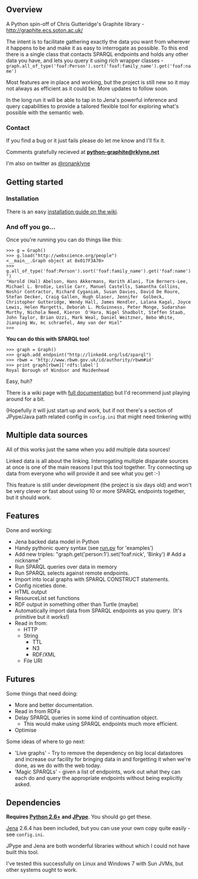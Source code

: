 ## Overview ##
A Python spin-off of Chris Gutteridge's Graphite library - http://graphite.ecs.soton.ac.uk/

The intent is to facilitate gathering exactly the data you want from wherever it happens to be and make it as easy to interrogate as possible. To this end there is a single class that contacts SPARQL endpoints and holds any other data you have, and lets you query it using rich wrapper classes - `graph.all_of_type('foaf:Person').sort('foaf:family_name').get('foaf:name')`

Most features are in place and working, but the project is still new so it may not always as efficient as it could be. More updates to follow soon.

In the long run it will be able to tap in to Jena's powerful inference and query capabilities to provide a tailored flexible tool for exploring what's possible with the semantic web.

### Contact ###
If you find a bug or it just fails please do let me know and I'll fix it.

Comments gratefully recieved at **python-graphite@rklyne.net**

I'm also on twitter as [@ronanklyne](https://twitter.com/ronanklyne)

## Getting started ##
### Installation ###
There is an easy [installation guide on the wiki](http://code.google.com/p/python-graphite/wiki/Installation).

### And off you go... ###

Once you're running you can do things like this:
```
>>> g = Graph()
>>> g.load("http://webscience.org/people")
<__main__.Graph object at 0x017F3A70>
>>> g.all_of_type('foaf:Person').sort('foaf:family_name').get('foaf:name').join(", ")
"Harold (Hal) Abelson, Hans Akkermans, Harith Alani, Tim Berners-Lee, Michael L. Brodie, Leslie Carr, Manuel Castells, Samantha Collins, Noshir Contractor, Richard Cyganiak, Susan Davies, David De Roure, Stefan Decker, Craig Gallen, Hugh Glaser, Jennifer  Golbeck, Christopher Gutteridge, Wendy Hall, James Hendler, Lalana Kagal, Joyce Lewis, Helen Margetts, Deborah L. McGuinness, Peter Monge, Sudarshan Murthy, Nichola Need, Kieron  O'Hara, Nigel Shadbolt, Steffen Staab, John Taylor, Brian Uzzi, Mark Weal, Daniel Weitzner, Bebo White, Jianping Wu, mc schraefel, Amy van der Hiel"
>>>
```

**You can do this with SPARQL too!**
```
>>> graph = Graph()
>>> graph.add_endpoint("http://linked4.org/lsd/sparql")
>>> rbwm = 'http://www.rbwm.gov.uk/id/authority/rbwm#id'
>>> print graph[rbwm]['rdfs:label']
Royal Borough of Windsor and Maidenhead
```

Easy, huh?

There is a wiki page with [full documentation](http://code.google.com/p/python-graphite/wiki/Documentation) but I'd recommend just playing around for a bit.

(Hopefully it will just start up and work, but if not there's a section of JPype/Java path related config in `config.ini` that might need tinkering with)

## Multiple data sources ##

All of this works just the same when you add multiple data sources!

Linked data is all about the linking. Interrogating multiple disparate sources at once is one of the main reasons I put this tool together. Try connecting up data from everyone who will provide it and see what you get :-)

This feature is still under development (the project is six days old) and won't be very clever or fast about using 10 or more SPARQL endpoints together, but it should work.

## Features ##

Done and working:
  * Jena backed data model in Python
  * Handy pythonic query syntax (see [run.py](http://code.google.com/p/python-graphite/source/browse/examples/run.py) for 'examples')
  * Add new triples: "graph.get('person:1').set('foaf:nick', 'Binky') # Add a nickname"
  * Run SPARQL queries over data in memory
  * Run SPARQL selects against remote endpoints.
  * Import into local graphs with SPARQL CONSTRUCT statements.
  * Config niceties done.
  * HTML output
  * ResourceList set functions
  * RDF output in something other than Turtle (maybe)
  * Automatically import data from SPARQL endpoints as you query. (It's primitive but it works!)
  * Read in from:
    * HTTP
    * String
      * TTL
      * N3
      * RDF/XML
    * File URI

## Futures ##
Some things that need doing:
  * More and better documentation.
  * Read in from RDFa
  * Delay SPARQL queries in some kind of continuation object.
    * This would make using SPARQL endpoints much more efficient.
  * Optimise

Some ideas of where to go next:
  * 'Live graphs' - Try to remove the dependency on big local datastores and increase our facility for bringing data in and forgetting it when we're done, as we do with the web today.
  * 'Magic SPARQLs' - given a list of endpoints, work out what they can each do and query the appropriate endpoints without being explicitly asked.

## Dependencies ##
**Requires [Python 2.6+](http://python.org/) and [JPype](http://sourceforge.net/projects/jpype/)**. You should go get these.

[Jena](http://jena.sourceforge.net/index.html) 2.6.4 has been included, but you can use your own copy quite easily - see `config.ini`.

JPype and Jena are both wonderful libraries without which I could not have built this tool.

I've tested this successfully on Linux and Windows 7 with Sun JVMs, but other systems ought to work.
